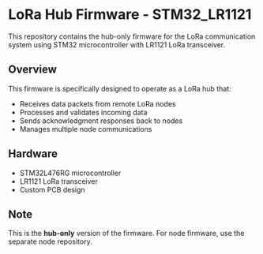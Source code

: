 # LoRa Hub Firmware - STM32_LR1121

This repository contains the hub-only firmware for the LoRa communication system using STM32 microcontroller with LR1121 LoRa transceiver.

## Overview

This firmware is specifically designed to operate as a LoRa hub that:
- Receives data packets from remote LoRa nodes
- Processes and validates incoming data
- Sends acknowledgment responses back to nodes
- Manages multiple node communications

## Hardware

- STM32L476RG microcontroller
- LR1121 LoRa transceiver
- Custom PCB design

## Note

This is the **hub-only** version of the firmware. For node firmware, use the separate node repository.